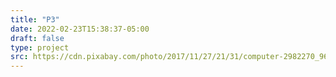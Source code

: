 ```yaml
---
title: "P3"
date: 2022-02-23T15:38:37-05:00
draft: false
type: project
src: https://cdn.pixabay.com/photo/2017/11/27/21/31/computer-2982270_960_720.jpg
---
```


